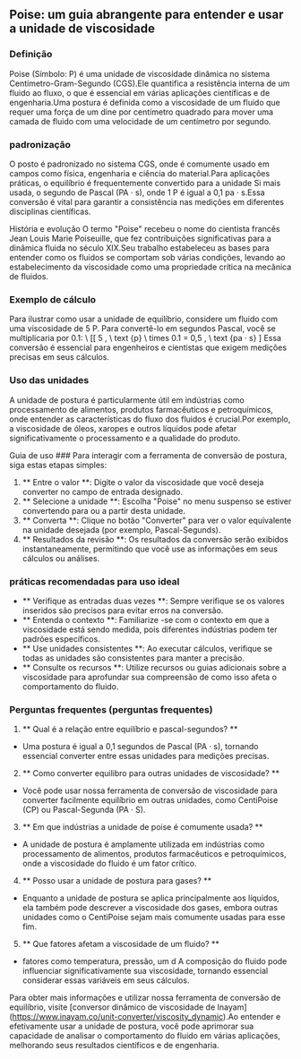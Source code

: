 ## Poise: um guia abrangente para entender e usar a unidade de viscosidade

### Definição
Poise (Símbolo: P) é uma unidade de viscosidade dinâmica no sistema Centímetro-Gram-Segundo (CGS).Ele quantifica a resistência interna de um fluido ao fluxo, o que é essencial em várias aplicações científicas e de engenharia.Uma postura é definida como a viscosidade de um fluido que requer uma força de um dine por centímetro quadrado para mover uma camada de fluido com uma velocidade de um centímetro por segundo.

### padronização
O posto é padronizado no sistema CGS, onde é comumente usado em campos como física, engenharia e ciência do material.Para aplicações práticas, o equilíbrio é frequentemente convertido para a unidade Si mais usada, o segundo de Pascal (PA · s), onde 1 P é igual a 0,1 pa · s.Essa conversão é vital para garantir a consistência nas medições em diferentes disciplinas científicas.

História e evolução
O termo "Poise" recebeu o nome do cientista francês Jean Louis Marie Poiseuille, que fez contribuições significativas para a dinâmica fluida no século XIX.Seu trabalho estabeleceu as bases para entender como os fluidos se comportam sob várias condições, levando ao estabelecimento da viscosidade como uma propriedade crítica na mecânica de fluidos.

### Exemplo de cálculo
Para ilustrar como usar a unidade de equilíbrio, considere um fluido com uma viscosidade de 5 P. Para convertê-lo em segundos Pascal, você se multiplicaria por 0.1:
\ [[
5 \, \ text {p} \ times 0.1 = 0,5 \, \ text {pa · s}
\]
Essa conversão é essencial para engenheiros e cientistas que exigem medições precisas em seus cálculos.

### Uso das unidades
A unidade de postura é particularmente útil em indústrias como processamento de alimentos, produtos farmacêuticos e petroquímicos, onde entender as características do fluxo dos fluidos é crucial.Por exemplo, a viscosidade de óleos, xaropes e outros líquidos pode afetar significativamente o processamento e a qualidade do produto.

Guia de uso ###
Para interagir com a ferramenta de conversão de postura, siga estas etapas simples:
1. ** Entre o valor **: Digite o valor da viscosidade que você deseja converter no campo de entrada designado.
2. ** Selecione a unidade **: Escolha "Poise" no menu suspenso se estiver convertendo para ou a partir desta unidade.
3. ** Converta **: Clique no botão "Converter" para ver o valor equivalente na unidade desejada (por exemplo, Pascal-Segunds).
4. ** Resultados da revisão **: Os resultados da conversão serão exibidos instantaneamente, permitindo que você use as informações em seus cálculos ou análises.

### práticas recomendadas para uso ideal
- ** Verifique as entradas duas vezes **: Sempre verifique se os valores inseridos são precisos para evitar erros na conversão.
- ** Entenda o contexto **: Familiarize -se com o contexto em que a viscosidade está sendo medida, pois diferentes indústrias podem ter padrões específicos.
- ** Use unidades consistentes **: Ao executar cálculos, verifique se todas as unidades são consistentes para manter a precisão.
- ** Consulte os recursos **: Utilize recursos ou guias adicionais sobre a viscosidade para aprofundar sua compreensão de como isso afeta o comportamento do fluido.

### Perguntas frequentes (perguntas frequentes)

1. ** Qual é a relação entre equilíbrio e pascal-segundos? **
- Uma postura é igual a 0,1 segundos de Pascal (PA · s), tornando essencial converter entre essas unidades para medições precisas.

2. ** Como converter equilibro para outras unidades de viscosidade? **
- Você pode usar nossa ferramenta de conversão de viscosidade para converter facilmente equilíbrio em outras unidades, como CentiPoise (CP) ou Pascal-Segunda (PA · S).

3. ** Em que indústrias a unidade de poise é comumente usada? **
- A unidade de postura é amplamente utilizada em indústrias como processamento de alimentos, produtos farmacêuticos e petroquímicos, onde a viscosidade do fluido é um fator crítico.

4. ** Posso usar a unidade de postura para gases? **
- Enquanto a unidade de postura se aplica principalmente aos líquidos, ela também pode descrever a viscosidade dos gases, embora outras unidades como o CentiPoise sejam mais comumente usadas para esse fim.

5. ** Que fatores afetam a viscosidade de um fluido? **
- fatores como temperatura, pressão, um d A composição do fluido pode influenciar significativamente sua viscosidade, tornando essencial considerar essas variáveis ​​em seus cálculos.

Para obter mais informações e utilizar nossa ferramenta de conversão de equilíbrio, visite [conversor dinâmico de viscosidade de Inayam] (https://www.inayam.co/unit-converter/viscosity_dynamic).Ao entender e efetivamente usar a unidade de postura, você pode aprimorar sua capacidade de analisar o comportamento do fluido em várias aplicações, melhorando seus resultados científicos e de engenharia.